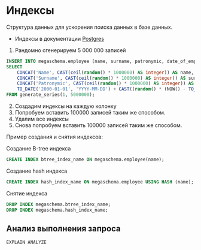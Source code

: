 # Индексы

Структура данных для ускорения поиска данных в базе данных.

- Индексы в документации [Postgres](https://postgrespro.ru/docs/postgresql/16/indexes-types)

1. Рандомно сгенерируем 5 000 000 записей
```sql
INSERT INTO megaschema.employee (name, surname, patronymic, date_of_employment)
SELECT
    CONCAT('Name', CAST(ceil(random() * 1000000) AS integer)) AS name,
    CONCAT('Surname', CAST(ceil(random() * 1000000) AS integer)) AS surname,
    CONCAT('Patronymic', CAST(ceil(random() * 1000000) AS integer)) AS patronymic,
    TO_DATE('2000-01-01', 'YYYY-MM-DD') + CAST((random() * (NOW() - TO_DATE('2000-01-01', 'YYYY-MM-DD'))) AS interval) AS date_of_employment
FROM generate_series(1, 5000000);
```
2. Создадим индексы на каждую колонку
3. Попробуем вставить 100000 записей таким же способом.
4. Удалим все индексы
5. Снова попробуем вставить 100000 записей таким же способом.

Пример создания и снятия индексов:

Создание B-tree индекса

```sql
CREATE INDEX btree_index_name ON megaschema.employee(name); 
```

Создание hash индекса

```sql
CREATE INDEX hash_index_name ON megaschema.employee USING HASH (name);
```

Снятие индекса
```sql
DROP INDEX megaschema.btree_index_name;
DROP INDEX megaschema.hash_index_name;
```

## Анализ выполнения запроса
```
EXPLAIN ANALYZE
```
